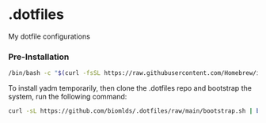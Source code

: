 # .dotfiles
My dotfile configurations

### Pre-Installation
```bash
/bin/bash -c "$(curl -fsSL https://raw.githubusercontent.com/Homebrew/install/HEAD/install.sh)"
```
To install yadm temporarily, then clone the .dotfiles repo and bootstrap the system, run the following command:

```bash
curl -sL https://github.com/biomlds/.dotfiles/raw/main/bootstrap.sh | bash
```

